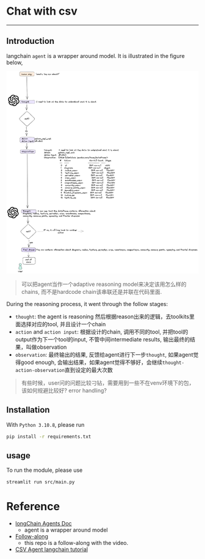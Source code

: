 # Chat with csv
---

## Introduction

langchain `agent` is a wrapper around model. It is illustrated in the figure below,

![](./drawing/2_detailed.excalidraw.png)


> 可以把agent当作一个adaptive reasoning model来决定该用怎么样的chains, 而不是hardcode chain该串联还是并联在代码里面.

During the reasoning process, it went through the follow stages:
- `thought`: the agent is reasoning 然后根据reason出来的逻辑，去toolkits里面选择对应的tool, 并且设计一个chain
- `action` and `action input`: 根据设计的chain, 调用不同的tool, 并把tool的output作为下一个tool的input, 不管中间intermediate results, 输出最终的结果，叫做observation
- `observation`: 最终输出的结果, 反馈给agent进行下一步`thought`, 如果agent觉得good enough, 会输出结果，如果agent觉得不够好，会继续`thought-action-observation`直到设定的最大次数

> 有些时候，user问的问题比较刁钻，需要用到一些不在venv环境下的包，该如何规避比较好? error handling?

## Installation

With `Python 3.10.8`, please run
```bash
pip install -r requirements.txt
```

## usage

To run the module, please use
```bash
streamlit run src/main.py 
```


# Reference

- [longChain Agents Doc](https://python.langchain.com/docs/modules/agents/)
  - agent is a wrapper around model
- [Follow-along](https://www.youtube.com/watch?v=tjeti5vXWOU&list=PLMVV8yyL2GN_n41v1ESBvDHwMbYYhlAh1&index=8&ab_channel=AlejandroAO-Software%26Ai)
  - this repo is a follow-along with the video.
- [CSV Agent langchain tutorial](https://python.langchain.com/docs/integrations/toolkits/csv)
